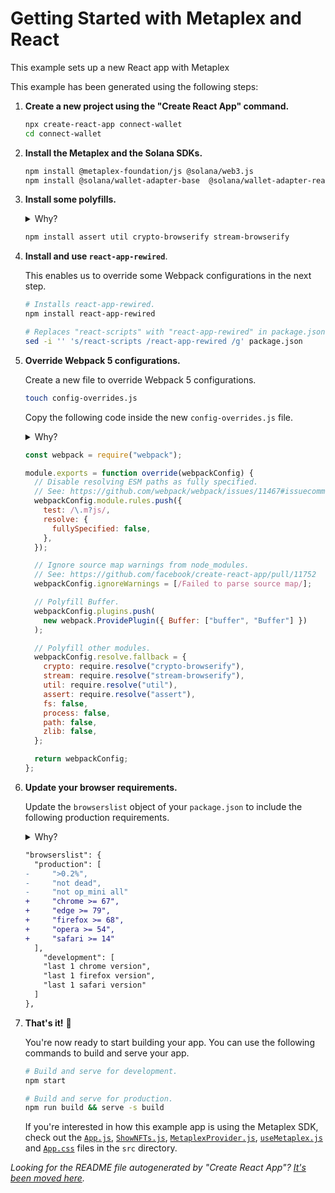 # Getting Started with Metaplex and React

This example sets up a new React app with Metaplex

This example has been generated using the following steps:

1. **Create a new project using the "Create React App" command.**

   ```sh
   npx create-react-app connect-wallet
   cd connect-wallet
   ```

2. **Install the Metaplex and the Solana SDKs.**

   ```sh
   npm install @metaplex-foundation/js @solana/web3.js
   npm install @solana/wallet-adapter-base  @solana/wallet-adapter-react @solana wallet-adapter-react-ui @solana/wallet-adapter-wallets
   ```

3. **Install some polyfills.**

   <details>
     <summary>Why?</summary>
     Some dependencies of the Metaplex SDK are still relying on NPM packages that are not available in the browser. To make sure that the Metaplex SDK works in the browser, we need to install some polyfills.
   </details>

   ```sh
   npm install assert util crypto-browserify stream-browserify
   ```

4. **Install and use `react-app-rewired`**.

   This enables us to override some Webpack configurations in the next step.

   ```sh
   # Installs react-app-rewired.
   npm install react-app-rewired

   # Replaces "react-scripts" with "react-app-rewired" in package.json scripts.
   sed -i '' 's/react-scripts /react-app-rewired /g' package.json
   ```

5. **Override Webpack 5 configurations.**

   Create a new file to override Webpack 5 configurations.

   ```sh
   touch config-overrides.js
   ```

   Copy the following code inside the new `config-overrides.js` file.

   <details>
     <summary>Why?</summary>
     These overriden configurations achieve a few different things:

   - They stop Webpack from complaining about ESM paths that are not fully specificied, i.e. importing from `./directory` instead of `./directory/index.js`.

   - They stop Webpack from raising hundreds of circular dependency warnings which are present in many libraries.

   - Last but not least they polyfill anything that is missing in the browser.
   </details>

   ```js
   const webpack = require("webpack");

   module.exports = function override(webpackConfig) {
     // Disable resolving ESM paths as fully specified.
     // See: https://github.com/webpack/webpack/issues/11467#issuecomment-691873586
     webpackConfig.module.rules.push({
       test: /\.m?js/,
       resolve: {
         fullySpecified: false,
       },
     });

     // Ignore source map warnings from node_modules.
     // See: https://github.com/facebook/create-react-app/pull/11752
     webpackConfig.ignoreWarnings = [/Failed to parse source map/];

     // Polyfill Buffer.
     webpackConfig.plugins.push(
       new webpack.ProvidePlugin({ Buffer: ["buffer", "Buffer"] })
     );

     // Polyfill other modules.
     webpackConfig.resolve.fallback = {
       crypto: require.resolve("crypto-browserify"),
       stream: require.resolve("stream-browserify"),
       util: require.resolve("util"),
       assert: require.resolve("assert"),
       fs: false,
       process: false,
       path: false,
       zlib: false,
     };

     return webpackConfig;
   };
   ```

6. **Update your browser requirements.**

   Update the `browserslist` object of your `package.json` to include the following production requirements.

   <details>
     <summary>Why?</summary>
     If we skip this step, building and serving your app for production will give us the following error in the console.

   ```
   Uncaught TypeError: Cannot convert a BigInt value to a number
   ```

   This is because Webpack will try to change the code of the deprecated nested dependency `noble-ed25519` to make sure it works on browsers that don't support `BigInt`. However, [all modern browsers support `BigInt`](https://developer.mozilla.org/en-US/docs/Web/JavaScript/Reference/Global_Objects/BigInt#browser_compatibility) so we can fix this by updating the `browserslist` object in our `package.json`.
   </details>

   ```diff
   "browserslist": {
     "production": [
   -     ">0.2%",
   -     "not dead",
   -     "not op_mini all"
   +     "chrome >= 67",
   +     "edge >= 79",
   +     "firefox >= 68",
   +     "opera >= 54",
   +     "safari >= 14"
     ],
       "development": [
       "last 1 chrome version",
       "last 1 firefox version",
       "last 1 safari version"
     ]
   },
   ```

7. **That's it!** 🎉

   You're now ready to start building your app. You can use the following commands to build and serve your app.

   ```sh
   # Build and serve for development.
   npm start

   # Build and serve for production.
   npm run build && serve -s build
   ```

   If you're interested in how this example app is using the Metaplex SDK, check out the [`App.js`](./src/App.js), [`ShowNFTs.js`](./src/ShowNFTs.js), [`MetaplexProvider.js`](./src/MetaplexProvider.js), [`useMetaplex.js`](./src/useMetaplex.js)  and [`App.css`](./src/App.css) files in the `src` directory.

_Looking for the README file autogenerated by "Create React App"? [It's been moved here](./GENERATED-README.md)._
